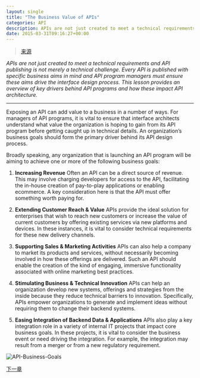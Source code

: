 ```yaml
---
layout: single
title: "The Business Value of APIs"
categories: API
description: APIs are not just created to meet a technical requirements and API publishing is not merely a technical challenge. Every API is published with specific business aims in mind and API program managers must ensure these aims drive the interface design process. This lesson provides an overview of key drivers behind API programs and how these impact API architecture.
date: 2015-03-31T09:16:27+00:00
---
```


> [来源][1]

*APIs are not just created to meet a technical requirements and API publishing is not merely a technical challenge. Every API is published with specific business aims in mind and API program managers must ensure these aims drive the interface design process. This lesson provides an overview of key drivers behind API programs and how these impact API architecture.*

----

Exposing an API can add value to a business in a number of ways. For managers of API programs, it is vital to ensure that interface architects understand what value the organization is hoping to gain from its API program before getting caught up in technical details. An organization’s business goals should form the primary driver behind its API design process.

Broadly speaking, any organization that is launching an API program will be aiming to achieve one or more of the following business goals:

1. **Increasing Revenue**
Often an API can be a direct source of revenue. This may involve charging developers for access to the API, facilitating the in-house creation of pay-to-play applications or enabling ecommerce. A key consideration here is that the API must offer something worth paying for.

2. **Extending Customer Reach & Value**
APIs provide the ideal solution for enterprises that wish to reach new customers or increase the value of current customers by offering existing services via new platforms and devices. In these instances, it is vital to consider technical requirements for these new delivery channels.

3. **Supporting Sales & Marketing Activities**
APIs can also help a company to market its products and services, without necessarily becoming involved in how these offerings are delivered. Such an API should enable the creation of the kind of engaging, immersive functionality associated with online marketing best practices.

4. **Stimulating Business & Technical Innovation**
APIs can help an organization develop new systems, offerings and strategies from the inside because they reduce technical barriers to innovation. Specifically, APIs empower organizations to generate and implement ideas without requiring them to change their backend systems.

5. **Easing Integration of Backend Data & Applications**
APIs also play a key integration role in a variety of internal IT projects that impact core business goals. In these projects, it is vital to consider the business event or need driving the integration. For example, the integration may result from a merger or from a new regulatory requirement.

![API-Business-Goals](http://www.apiacademy.co/sites/default/files/API-Business-Goals-v5.png)

[下一章][2]


[1]: http://www.apiacademy.co/lessons/api-strategy/business-value-apis
[2]: /api/private-apis-vs-open-apis/

